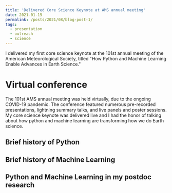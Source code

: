 ```yaml
---
title: 'Delivered Core Science Keynote at AMS annual meeting'
date: 2021-01-15
permalink: /posts/2021/08/blog-post-1/
tags:
  - presentation
  - outreach
  - science
---
```


I delivered my first core science keynote at the 101st annual meeting of the American Meteorological Society, titled "How Python and Machine Learning Enable Advances in Earth Science."

Virtual conference
======
The 101st AMS annual meeting was held virtually, due to the ongoing COVID-19 pandemic. The conference featured numerous pre-recorded presentations, lightning summary talks, and live panels and poster sessions. My core science keynote was delivered live and I had the honor of talking about how python and machine learning are transforming how we do Earth science. 

Brief history of Python
------

Brief history of Machine Learning
------

Python and Machine Learning in my postdoc research
------

